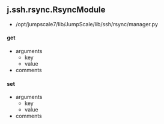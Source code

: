 ## j.ssh.rsync.RsyncModule

- /opt/jumpscale7/lib/JumpScale/lib/ssh/rsync/manager.py

#### get 
- arguments
    - key
    - value
- comments
    

#### set 
- arguments
    - key
    - value
- comments
    

